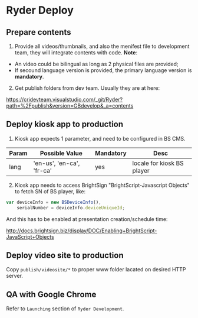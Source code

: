 # Ryder Deploy

## Prepare contents

1. Provide all videos/thumbnails, and also the menifest file to development team, they will integrate contents with code.
  **Note**:
  - An video could be bilingual as long as 2 physical files are provided;
  - If secound language version is provided, the primary language version is **mandatory**.

2. Get publish folders from dev team. Usually they are at here:

https://cridevteam.visualstudio.com/_git/Ryder?path=%2Fpublish&version=GBdevelop&_a=contents


## Deploy kiosk app to production

1. Kiosk app expects 1 parameter, and need to be configured in BS CMS.

| Param | Possible Value | Mandatory | Desc |
| ------ | ------ | ------ | ------ |
| lang | 'en-us', 'en-ca', 'fr-ca' | yes | locale for kiosk BS player |


2. Kiosk app needs to access BrightSign "BrightScript-Javascript Objects" to fetch SN of BS player, like:
```javascript
var deviceInfo = new BSDeviceInfo(),
    serialNumber = deviceInfo.deviceUniqueId;
```
And this has to be enabled at presentation creation/schedule time: 

http://docs.brightsign.biz/display/DOC/Enabling+BrightScript-JavaScript+Objects

## Deploy video site to production

Copy `publish/videosite/*` to proper www folder lacated on desired HTTP server.

## QA with Google Chrome

Refer to `Launching` section of `Ryder Development`.
